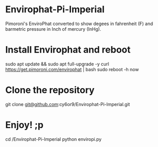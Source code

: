 # Envirophat-Pi-Imperial
Pimoroni's EnviroPhat converted to show degees in fahrenheit (F) and barmetric pressure in Inch of mercury (InHg).

# Install Envirophat and reboot
sudo apt update && sudo apt full-upgrade -y
curl https://get.pimoroni.com/envirophat | bash
sudo reboot -h now

# Clone the repository 
git clone git@github.com:cy6or9/Envirophat-Pi-Imperial.git

# Enjoy! ;p
cd /Envirophat-Pi-Imperial
python enviropi.py

